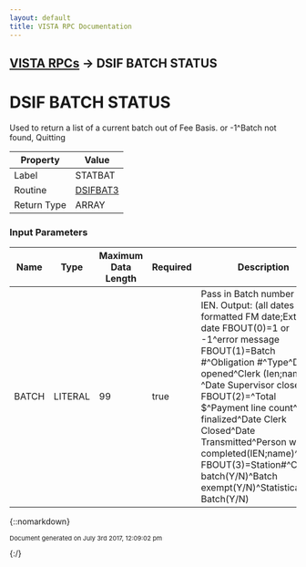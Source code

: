 ```yaml
---
layout: default
title: VISTA RPC Documentation
---
```


## [VISTA RPCs](TableOfContents) &#8594; DSIF BATCH STATUS
# DSIF BATCH STATUS

Used to return a list of a current batch out of Fee Basis. or -1^Batch not found,  Quitting

Property | Value
--- | ---
Label | STATBAT
Routine | [DSIFBAT3](http://code.osehra.org/dox/Routine_DSIFBAT3_source.html)
Return Type | ARRAY


### Input Parameters

Name | Type | Maximum Data Length | Required | Description
--- | --- | --- | --- | ---
BATCH | LITERAL | 99 | true | Pass in Batch number not IEN.  Output:   (all dates in formatted FM date;External date FBOUT(0)&#x3D;1 or -1^error message FBOUT(1)&#x3D;Batch #^Obligation #^Type^Date opened^Clerk (Ien;name)            ^Date Supervisor closed FBOUT(2)&#x3D;^Total $^Payment line count^Date finalized^Date Clerk           Closed^Date Transmitted^Person who completed(IEN;name)^Status FBOUT(3)&#x3D;Station#^CNH batch(Y/N)^Batch exempt(Y/N)^Statistical Batch(Y/N)



{::nomarkdown} <br/><p style="font-size: 11px">Document generated on July 3rd 2017, 12:09:02 pm</p>{:/}
